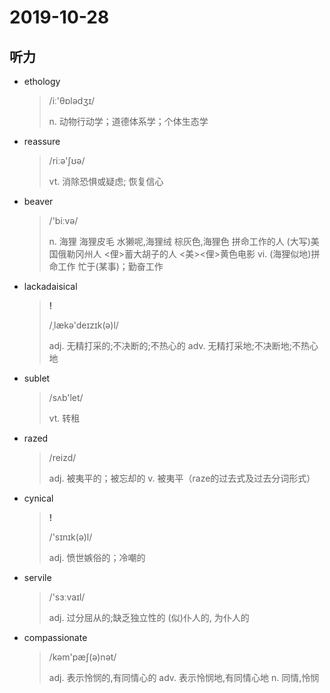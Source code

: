 # 2019-10-28

## 听力

* ethology

  > /iː'θɒlədʒɪ/
  >
  > n. 动物行动学；道德体系学；个体生态学

* reassure

  > /riːə'ʃʊə/
  >
  > vt. 消除恐惧或疑虑; 恢复信心

* beaver

  > /'biːvə/
  >
  > n. 海狸 海狸皮毛 水獭呢,海狸绒 棕灰色,海狸色
  > 拼命工作的人
  > (大写)美国俄勒冈州人
  > <俚>蓄大胡子的人 <美><俚>黄色电影
  > vi. (海狸似地)拼命工作 忙于(某事)；勤奋工作

* lackadaisical

  > **!**
  >
  > /ˌlækə'deɪzɪk(ə)l/
  >
  > adj. 无精打采的;不决断的;不热心的
  > adv. 无精打采地;不决断地;不热心地

* sublet

  > /sʌb'let/
  >
  > vt. 转租

* razed

  > /reizd/
  >
  > adj. 被夷平的；被忘却的
  > v. 被夷平（raze的过去式及过去分词形式）

* cynical

  > **!**
  >
  > /'sɪnɪk(ə)l/
  >
  > adj. 愤世嫉俗的；冷嘲的

* servile

  > /'sɜːvaɪl/
  >
  > adj. 过分屈从的;缺乏独立性的
  > (似)仆人的, 为仆人的

* compassionate

  > /kəm'pæʃ(ə)nət/
  >
  > adj. 表示怜悯的,有同情心的
  > adv. 表示怜悯地,有同情心地
  > n. 同情,怜悯